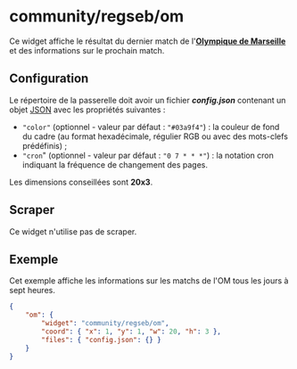 # community/regseb/om

Ce widget affiche le résultat du dernier match de
l'**[Olympique de Marseille](//www.om.net/)** et des informations sur le
prochain match.

## Configuration

Le répertoire de la passerelle doit avoir un fichier ***config.json***
contenant un objet
[JSON](http://www.json.org/json-fr.html "JavaScript Object Notation") avec les
propriétés suivantes :

- `"color"` (optionnel - valeur par défaut : `"#03a9f4"`) : la couleur de fond
  du cadre (au format hexadécimale, régulier RGB ou avec des mots-clefs
  prédéfinis) ;
- `"cron`" (optionnel - valeur par défaut : `"0 7 * * *"`) : la notation cron
  indiquant la fréquence de changement des pages.

Les dimensions conseillées sont **20x3**.

## Scraper

Ce widget n'utilise pas de scraper.

## Exemple

Cet exemple affiche les informations sur les matchs de l'OM tous les jours à
sept heures.

```JSON
{
    "om": {
        "widget": "community/regseb/om",
        "coord": { "x": 1, "y": 1, "w": 20, "h": 3 },
        "files": { "config.json": {} }
    }
}
```
